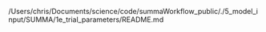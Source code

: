 /Users/chris/Documents/science/code/summaWorkflow_public/./5_model_input/SUMMA/1e_trial_parameters/README.md